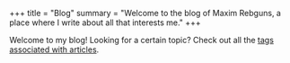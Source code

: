 +++
title = "Blog"
summary = "Welcome to the blog of Maxim Rebguns, a place where I write about all that interests me."
+++

Welcome to my blog! Looking for a certain topic?
Check out all the [tags associated with articles](/tags/).
